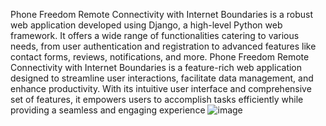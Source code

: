 Phone Freedom Remote Connectivity with Internet Boundaries is a robust web application developed using Django, a high-level Python web framework. It offers a wide range of functionalities catering to various needs, from user authentication and registration to advanced features like contact forms, reviews, notifications, and more.
Phone Freedom  Remote Connectivity with Internet Boundaries is a feature-rich web application designed to streamline user interactions, facilitate data management, and enhance productivity. With its intuitive user interface and comprehensive set of features, it empowers users to accomplish tasks efficiently while providing a seamless and engaging experience
![image](https://github.com/Vinayakkhot/Phone-Freedom-Remote-Connectivity-with-internet-Boundary/assets/123005178/d81b5b47-1d9b-4387-bae6-09fe2e6a85dd)

